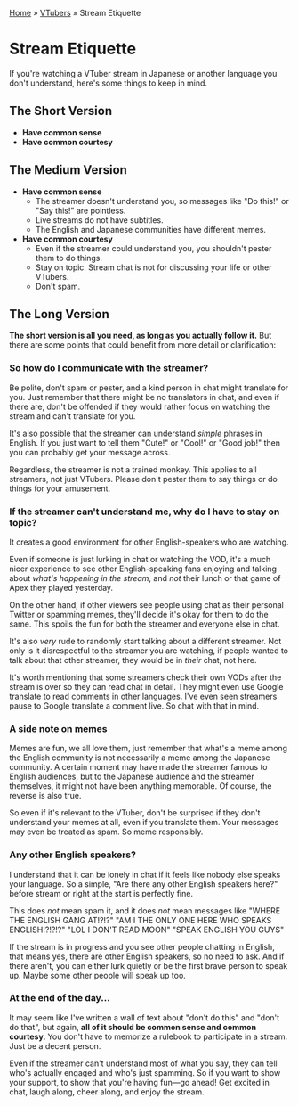 [Home](../index.md) » [VTubers](index.md) » Stream Etiquette

# Stream Etiquette

If you're watching a VTuber stream in Japanese or another language
you don't understand, here's some things to keep in mind.

## The Short Version

* **Have common sense**
* **Have common courtesy**

## The Medium Version

* **Have common sense**
  * The streamer doesn't understand you, so messages like "Do this!" or "Say this!" are pointless.
  * Live streams do not have subtitles.
  * The English and Japanese communities have different memes.
* **Have common courtesy**
  * Even if the streamer could understand you, you shouldn't pester them to do things.
  * Stay on topic. Stream chat is not for discussing your life or other VTubers.
  * Don't spam.

## The Long Version

**The short version is all you need, as long as you actually follow it.**
But there are some points that could benefit from more detail or clarification:

### So how do I communicate with the streamer?

Be polite, don't spam or pester, and a kind person in chat might translate for you.
Just remember that there might be no translators in chat, and even if there are,
don't be offended if they would rather focus on watching the stream and can't translate
for you.

It's also possible that the streamer can understand *simple* phrases in English.
If you just want to tell them "Cute!" or "Cool!" or "Good job!" then you can probably
get your message across.

Regardless, the streamer is not a trained monkey. This applies to all streamers,
not just VTubers. Please don't pester them to say things or do things for your amusement.

### If the streamer can't understand me, why do I have to stay on topic?

It creates a good environment for other English-speakers who are watching.

Even if someone is just lurking in chat or watching the VOD, it's a much nicer experience
to see other English-speaking fans enjoying and talking about *what's happening in the stream*,
and *not* their lunch or that game of Apex they played yesterday.

On the other hand, if other viewers see people using chat as their personal Twitter or spamming memes,
they'll decide it's okay for them to do the same. This spoils the fun for both the streamer
and everyone else in chat.

It's also *very* rude to randomly start talking about a different streamer.
Not only is it disrespectful to the streamer you are watching,
if people wanted to talk about that other streamer, they would be in *their* chat, not here.

It's worth mentioning that some streamers check their own VODs after the stream is
over so they can read chat in detail. They might even use Google translate to read
comments in other languages. I've even seen streamers pause to Google translate a comment live.
So chat with that in mind.

### A side note on memes

Memes are fun, we all love them, just remember that what's a meme among the English
community is not necessarily a meme among the Japanese community. A certain moment may
have made the streamer famous to English audiences, but to the Japanese audience and
the streamer themselves, it might not have been anything memorable. Of course, the reverse
is also true.

So even if it's relevant to the VTuber, don't be surprised if they don't understand your
memes at all, even if you translate them. Your messages may even be treated as spam.
So meme responsibly.

### Any other English speakers?

I understand that it can be lonely in chat if it feels like nobody else speaks your language.
So a simple, "Are there any other English speakers here?" before stream or right at the start
is perfectly fine.

This does *not* mean spam it, and it does *not* mean messages like "WHERE THE ENGLISH GANG AT!?!?"
"AM I THE ONLY ONE HERE WHO SPEAKS ENGLISH!?!?!?" "LOL I DON'T READ MOON" "SPEAK ENGLISH YOU GUYS"

If the stream is in progress and you see other people chatting in English, that means yes,
there are other English speakers, so no need to ask. And if there aren't, you can either lurk
quietly or be the first brave person to speak up. Maybe some other people will speak up too.

### At the end of the day...

It may seem like I've written a wall of text about "don't do this" and "don't do that", but again,
**all of it should be common sense and common courtesy**. You don't have to memorize a rulebook
to participate in a stream. Just be a decent person.

Even if the streamer can't understand most of what you say, they can tell who's actually engaged
and who's just spamming. So if you want to show your support, to show that you're having fun—go ahead!
Get excited in chat, laugh along, cheer along, and enjoy the stream.